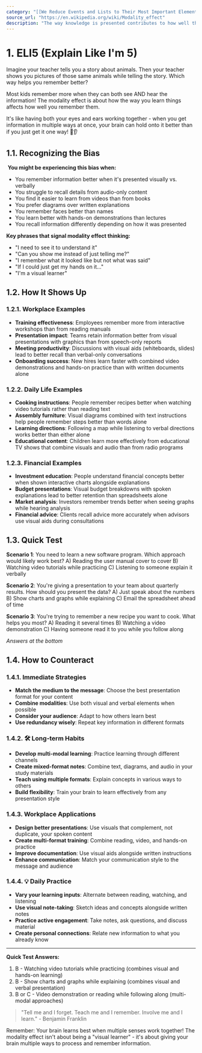 ```yaml
---
category: "[[We Reduce Events and Lists to Their Most Important Elements]]"
source_url: "https://en.wikipedia.org/wiki/Modality_effect"
description: "The way knowledge is presented contributes to how well the knowledge is remembered. In general knowledge is better transferred using a visual presentation."
---
```


# 1. ELI5 (Explain Like I'm 5)

 Imagine your teacher tells you a story about animals. Then your teacher shows you pictures of those same animals while telling the story. Which way helps you remember better?

Most kids remember more when they can both see AND hear the information! The modality effect is about how the way you learn things affects how well you remember them.

It's like having both your eyes and ears working together - when you get information in multiple ways at once, your brain can hold onto it better than if you just get it one way! 👀👂

## 1.1. Recognizing the Bias

️ **You might be experiencing this bias when:**

- You remember information better when it's presented visually vs. verbally
- You struggle to recall details from audio-only content
- You find it easier to learn from videos than from books
- You prefer diagrams over written explanations
- You remember faces better than names
- You learn better with hands-on demonstrations than lectures
- You recall information differently depending on how it was presented

**Key phrases that signal modality effect thinking:**
- "I need to see it to understand it"
- "Can you show me instead of just telling me?"
- "I remember what it looked like but not what was said"
- "If I could just get my hands on it..."
- "I'm a visual learner"

## 1.2. How It Shows Up

### 1.2.1. **Workplace Examples**

- **Training effectiveness**: Employees remember more from interactive workshops than from reading manuals
- **Presentation impact**: Teams retain information better from visual presentations with graphics than from speech-only reports
- **Meeting productivity**: Discussions with visual aids (whiteboards, slides) lead to better recall than verbal-only conversations
- **Onboarding success**: New hires learn faster with combined video demonstrations and hands-on practice than with written documents alone

### 1.2.2. **Daily Life Examples**

- **Cooking instructions**: People remember recipes better when watching video tutorials rather than reading text
- **Assembly furniture**: Visual diagrams combined with text instructions help people remember steps better than words alone
- **Learning directions**: Following a map while listening to verbal directions works better than either alone
- **Educational content**: Children learn more effectively from educational TV shows that combine visuals and audio than from radio programs

### 1.2.3. **Financial Examples**

- **Investment education**: People understand financial concepts better when shown interactive charts alongside explanations
- **Budget presentations**: Visual budget breakdowns with spoken explanations lead to better retention than spreadsheets alone
- **Market analysis**: Investors remember trends better when seeing graphs while hearing analysis
- **Financial advice**: Clients recall advice more accurately when advisors use visual aids during consultations

## 1.3. Quick Test

**Scenario 1**: You need to learn a new software program. Which approach would likely work best?
A) Reading the user manual cover to cover
B) Watching video tutorials while practicing
C) Listening to someone explain it verbally

**Scenario 2**: You're giving a presentation to your team about quarterly results. How should you present the data?
A) Just speak about the numbers
B) Show charts and graphs while explaining
C) Email the spreadsheet ahead of time

**Scenario 3**: You're trying to remember a new recipe you want to cook. What helps you most?
A) Reading it several times
B) Watching a video demonstration
C) Having someone read it to you while you follow along

*Answers at the bottom*

## 1.4. How to Counteract

### 1.4.1. **Immediate Strategies**

- **Match the medium to the message**: Choose the best presentation format for your content
- **Combine modalities**: Use both visual and verbal elements when possible
- **Consider your audience**: Adapt to how others learn best
- **Use redundancy wisely**: Repeat key information in different formats

### 1.4.2. 🛠️ **Long-term Habits**

- **Develop multi-modal learning**: Practice learning through different channels
- **Create mixed-format notes**: Combine text, diagrams, and audio in your study materials
- **Teach using multiple formats**: Explain concepts in various ways to others
- **Build flexibility**: Train your brain to learn effectively from any presentation style

### 1.4.3. **Workplace Applications**

- **Design better presentations**: Use visuals that complement, not duplicate, your spoken content
- **Create multi-format training**: Combine reading, video, and hands-on practice
- **Improve documentation**: Use visual aids alongside written instructions
- **Enhance communication**: Match your communication style to the message and audience

### 1.4.4. 💡 **Daily Practice**

- **Vary your learning inputs**: Alternate between reading, watching, and listening
- **Use visual note-taking**: Sketch ideas and concepts alongside written notes
- **Practice active engagement**: Take notes, ask questions, and discuss material
- **Create personal connections**: Relate new information to what you already know

---

**Quick Test Answers:**
1) B - Watching video tutorials while practicing (combines visual and hands-on learning)
2) B - Show charts and graphs while explaining (combines visual and verbal presentation)
3) B or C - Video demonstration or reading while following along (multi-modal approaches)

> "Tell me and I forget. Teach me and I remember. Involve me and I learn." - Benjamin Franklin

Remember: Your brain learns best when multiple senses work together! The modality effect isn't about being a "visual learner" - it's about giving your brain multiple ways to process and remember information.
